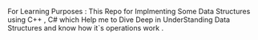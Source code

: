 For Learning Purposes :
This Repo for Implmenting Some Data Structures using C++ , C#  which Help me to Dive Deep in UnderStanding Data Structures and know how it`s operations work .
